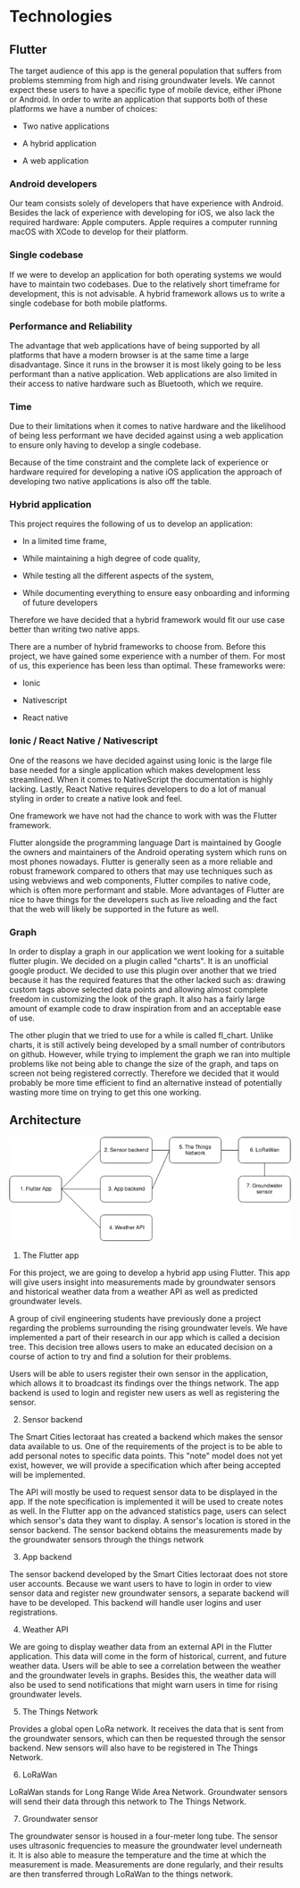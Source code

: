 Technologies
============

Flutter
-------

The target audience of this app is the general population that suffers from problems stemming from high and rising groundwater levels. We cannot expect these users to have a specific type of mobile device, either iPhone or Android. In order to write an application that supports both of these platforms we have a number of choices:

-   Two native applications

-   A hybrid application

-   A web application

### Android developers

Our team consists solely of developers that have experience with Android. Besides the lack of experience with developing for iOS, we also lack the required hardware: Apple computers. Apple requires a computer running macOS with XCode to develop for their platform.

### Single codebase

If we were to develop an application for both operating systems we would have to maintain two codebases. Due to the relatively short timeframe for development, this is not advisable. A hybrid framework allows us to write a single codebase for both mobile platforms. 

### Performance and Reliability

The advantage that web applications have of being supported by all platforms that have a modern browser is at the same time a large disadvantage. Since it runs in the browser it is most likely going to be less performant than a native application. Web applications are also limited in their access to native hardware such as Bluetooth, which we require.

### Time

Due to their limitations when it comes to native hardware and the likelihood of being less performant we have decided against using a web application to ensure only having to develop a single codebase.

Because of the time constraint and the complete lack of experience or hardware required for developing a native iOS application the approach of developing two native applications is also off the table.

### Hybrid application

This project requires the following of us to develop an application:

-   In a limited time frame,

-   While maintaining a high degree of code quality,

-   While testing all the different aspects of the system,

-   While documenting everything to ensure easy onboarding and informing of future developers

Therefore we have decided that a hybrid framework would fit our use case better than writing two native apps.

There are a number of hybrid frameworks to choose from. Before this project, we have gained some experience with a number of them. For most of us, this experience has been less than optimal. These frameworks were:

-   Ionic

-   Nativescript 

-   React native

### Ionic / React Native / Nativescript

One of the reasons we have decided against using Ionic is the large file base needed for a single application which makes development less streamlined. When it comes to NativeScript the documentation is highly lacking. Lastly, React Native requires developers to do a lot of manual styling in order to create a native look and feel.

One framework we have not had the chance to work with was the Flutter framework.

Flutter alongside the programming language Dart is maintained by Google the owners and maintainers of the Android operating system which runs on most phones nowadays. Flutter is generally seen as a more reliable and robust framework compared to others that may use techniques such as using webviews and web components, Flutter compiles to native code, which is often more performant and stable. More advantages of Flutter are nice to have things for the developers such as live reloading and the fact that the web will likely be supported in the future as well.

### Graph

In order to display a graph in our application we went looking for a suitable flutter plugin. We decided on a plugin called "charts". It is an unofficial google product. We decided to use this plugin over another that we tried because it has the required features that the other lacked such as: drawing custom tags above selected data points and allowing almost complete freedom in customizing the look of the graph. It also has a fairly large amount of example code to draw inspiration from and an acceptable ease of use.

The other plugin that we tried to use for a while is called fl_chart. Unlike charts, it is still actively being developed by a small number of contributors on github. However, while trying to implement the graph we ran into multiple problems like not being able to change the size of the graph, and taps on screen not being registered correctly. Therefore we decided that it would probably be more time efficient to find an alternative instead of potentially wasting more time on trying to get this one working.

Architecture 
-------------

<img alt="Architecture" src="../images/architecture.png">

1.  The Flutter app 

For this project, we are going to develop a hybrid app using Flutter. This app will give users insight into measurements made by groundwater sensors and historical weather data from a weather API as well as predicted groundwater levels.

A group of civil engineering students have previously done a project regarding the problems surrounding the rising groundwater levels. We have implemented a part of their research in our app which is called a decision tree. This decision tree allows users to make an educated decision on a course of action to try and find a solution for their problems.

Users will be able to users register their own sensor in the application, which allows it to broadcast its findings over the things network. The app backend is used to login and register new users as well as registering the sensor.

2.  Sensor backend

The Smart Cities lectoraat has created a backend which makes the sensor data available to us. One of the requirements of the project is to be able to add personal notes to specific data points. This "note" model does not yet exist, however, we will provide a specification which after being accepted will be implemented.

The API will mostly be used to request sensor data to be displayed in the app. If the note specification is implemented it will be used to create notes as well. In the Flutter app on the advanced statistics page, users can select which sensor's data they want to display. A sensor's location is stored in the sensor backend. The sensor backend obtains the measurements made by the groundwater sensors through the things network

3.  App backend 

The sensor backend developed by the Smart Cities lectoraat does not store user accounts. Because we want users to have to login in order to view sensor data and register new groundwater sensors, a separate backend will have to be developed. This backend will handle user logins and user registrations.

4.  Weather API

We are going to display weather data from an external API in the Flutter application. This data will come in the form of historical, current, and future weather data. Users will be able to see a correlation between the weather and the groundwater levels in graphs. Besides this, the weather data will also be used to send notifications that might warn users in time for rising groundwater levels.

5.  The Things Network

Provides a global open LoRa network. It receives the data that is sent from the groundwater sensors, which can then be requested through the sensor backend. New sensors will also have to be registered in The Things Network.

6.  LoRaWan

LoRaWan stands for Long Range Wide Area Network. Groundwater sensors will send their data through this network to The Things Network.

7.  Groundwater sensor

The groundwater sensor is housed in a four-meter long tube. The sensor uses ultrasonic frequencies to measure the groundwater level underneath it. It is also able to measure the temperature and the time at which the measurement is made. Measurements are done regularly, and their results are then transferred through LoRaWan to the things network.